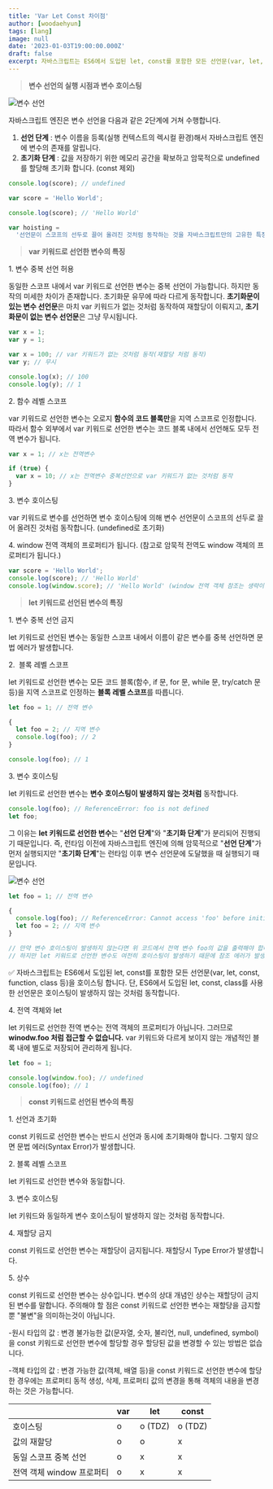 ```yaml
---
title: 'Var Let Const 차이점'
author: [woodaehyun]
tags: [lang]
image: null
date: '2023-01-03T19:00:00.000Z'
draft: false
excerpt: 자바스크립트는 ES6에서 도입된 let, const를 포함한 모든 선언문(var, let, const등)을 호이스팅 합니다. 단, let, const, class는 호이스팅이 발생하지 않는 것처럼 동작합니다.
---
```


> **변수 선언의 실행 시점과 변수 호이스팅**

![변수 선언](https://img1.daumcdn.net/thumb/R1280x0/?scode=mtistory2&fname=https%3A%2F%2Fblog.kakaocdn.net%2Fdn%2FG2Mqa%2FbtrSE7S10ES%2FNlbRS5LZAex1Nar90CkNO0%2Fimg.png 'var let const')

자바스크립트 엔진은 변수 선언을 다음과 같은 2단계에 거쳐 수행합니다.

1.  **선언 단계** : 변수 이름을 등록(실행 컨텍스트의 렉시컬 환경)해서 자바스크립트 엔진에 변수의 존재를 알립니다.
2.  **초기화 단계** : 값을 저장하기 위한 메모리 공간을 확보하고 암묵적으로 undefined를 할당해 초기화 합니다. (const 제외)

```javascript
console.log(score); // undefined

var score = 'Hello World';

console.log(score); // 'Hello World'

var hoisting =
  '선언문이 스코프의 선두로 끌어 올려진 것처럼 동작하는 것을 자바스크립트만의 고유한 특징인 호이스팅 이라고 합니다';
```

> **var 키워드로 선언한 변수의 특징**

1\. 변수 중복 선언 허용

동일한 스코프 내에서 var 키워드로 선언한 변수는 중복 선언이 가능합니다. 하지만 동작의 미세한 차이가 존재합니다. 초기화문 유무에 따라 다르게 동작합니다. **초기화문이 있는 변수 선언문**은 마치 var 키워드가 없는 것처럼 동작하여 재할당이 이뤄지고, **초기화문이 없는 변수 선언문**은 그냥 무시됩니다.

```javascript
var x = 1;
var y = 1;

var x = 100; // var 키워드가 없는 것처럼 동작(재할당 처럼 동작)
var y; // 무시

console.log(x); // 100
console.log(y); // 1
```

2\. 함수 레벨 스코프

var 키워드로 선언한 변수는 오로지 **함수의 코드 블록만**을 지역 스코프로 인정합니다. 따라서 함수 외부에서 var 키워드로 선언한 변수는 코드 블록 내에서 선언해도 모두 전역 변수가 됩니다.

```javascript
var x = 1; // x는 전역변수

if (true) {
  var x = 10; // x는 전역변수 중복선언으로 var 키워드가 없는 것처럼 동작
}
```

3\. 변수 호이스팅

var 키워드로 변수를 선언하면 변수 호이스팅에 의해 변수 선언문이 스코프의 선두로 끌어 올려진 것처럼 동작합니다. (undefined로 초기화)

4\. window 전역 객체의 프로퍼티가 됩니다. (참고로 암묵적 전역도 window 객체의 프로퍼티가 됩니다.)

```javascript
var score = 'Hello World';
console.log(score); // 'Hello World'
console.log(window.score); // 'Hello World' (window 전역 객체 참조는 생략이 가능)
```

> **let 키워드로 선언된 변수의 특징**

1\. 변수 중복 선언 금지

let 키워드로 선언된 변수는 동일한 스코프 내에서 이름이 같은 변수를 중복 선언하면 문법 에러가 발생합니다.

2.  블록 레벨 스코프

let 키워드로 선언한 변수는 모든 코드 블록(함수, if 문, for 문, while 문, try/catch 문 등)을 지역 스코프로 인정하는 **블록 레벨 스코프**를 따릅니다.

```javascript
let foo = 1; // 전역 변수

{
  let foo = 2; // 지역 변수
  console.log(foo); // 2
}

console.log(foo); // 1
```

3\. 변수 호이스팅

let 키워드로 선언한 변수는 **변수 호이스팅이 발생하지 않는 것처럼** 동작합니다.

```javascript
console.log(foo); // ReferenceError: foo is not defined
let foo;
```

그 이유는 **let 키워드로 선언한 변수**는 "**선언 단계**"와 "**초기화 단계**"가 분리되어 진행되기 때문입니다. 즉, 런타임 이전에 자바스크립트 엔진에 의해 암묵적으로 "**선언 단계**"가 먼저 실행되지만 "**초기화 단계**"는 런타임 이후 변수 선언문에 도달했을 때 실행되기 때문입니다.

![변수 선언](https://img1.daumcdn.net/thumb/R1280x0/?scode=mtistory2&fname=https%3A%2F%2Fblog.kakaocdn.net%2Fdn%2F0uquB%2FbtrSCrd9JHK%2Fp9omg1U9PbvLDAkcrGKh1k%2Fimg.png 'var let const')

```javascript
let foo = 1; // 전역 변수

{
  console.log(foo); // ReferenceError: Cannot access 'foo' before initialization
  let foo = 2; // 지역 변수
}

// 만약 변수 호이스팅이 발생하지 않는다면 위 코드에서 전역 변수 foo의 값을 출력해야 합니다.
// 하지만 let 키워드로 선언한 변수도 여전히 호이스팅이 발생하기 때문에 참조 에러가 발생합니다.
```

✅ 자바스크립트는 ES6에서 도입된 let, const를 포함한 모든 선언문(var, let, const, function, class 등)을 호이스팅 합니다. 단, ES6에서 도입된 let, const, class를 사용한 선언문은 호이스팅이 발생하지 않는 것처럼 동작합니다.

4\. 전역 객체와 let

let 키워드로 선언한 전역 변수는 전역 객체의 프로퍼티가 아닙니다. 그러므로 **winodw.foo 처럼 접근할 수 없습니다.** var 키워드와 다르게 보이지 않는 개념적인 블록 내에 별도로 저장되어 관리하게 됩니다.

```javascript
let foo = 1;

console.log(window.foo); // undefined
console.log(foo); // 1
```

> **const 키워드로 선언된 변수의 특징**

1\. 선언과 초기화

const 키워드로 선언한 변수는 반드시 선언과 동시에 초기화해야 합니다. 그렇지 않으면 문법 에러(Syntax Error)가 발생합니다.

2\. 블록 레벨 스코프

let 키워드로 선언한 변수와 동일합니다.

3\. 변수 호이스팅

let 키워드와 동일하게 변수 호이스팅이 발생하지 않는 것처럼 동작합니다.

4\. 재할당 금지

const 키워드로 선언한 변수는 재할당이 금지됩니다. 재할당시 Type Error가 발생합니다.

5\. 상수

const 키워드로 선언한 변수는 상수입니다. 변수의 상대 개념인 상수는 재할당이 금지된 변수를 말합니다. 주의해야 할 점은 const 키워드로 선언한 변수는 재할당을 금지할 뿐 "불변"을 의미하는것이 아닙니다.

\-원시 타입의 값 : 변경 불가능한 값(문자열, 숫자, 불리언, null, undefined, symbol)을 const 키워드로 선언한 변수에 할당할 경우 할당된 값을 변경할 수 있는 방법은 없습니다.

\-객체 타입의 값 : 변경 가능한 값(객체, 배열 등)을 const 키워드로 선언한 변수에 할당한 경우에는 프로퍼티 동적 생성, 삭제, 프로퍼티 값의 변경을 통해 객체의 내용을 변경하는 것은 가능합니다.

|                           | **var**  | **let** | **const** |
| ------------------------- | -------- | ------- | --------- |
| 호이스팅                  | o        | o (TDZ) | o (TDZ)   |
| 값의 재할당               | o        | o       | x         |
| 동일 스코프 중복 선언     | o        | x       | x         |
| 전역 객체 window 프로퍼티 | o        | x       | x         |
